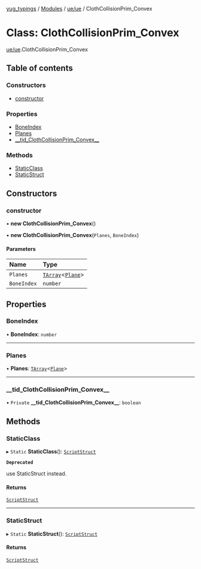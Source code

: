 [yug_typings](../README.md) / [Modules](../modules.md) / [ue/ue](../modules/ue_ue.md) / ClothCollisionPrim\_Convex

# Class: ClothCollisionPrim\_Convex

[ue/ue](../modules/ue_ue.md).ClothCollisionPrim_Convex

## Table of contents

### Constructors

- [constructor](ue_ue.ClothCollisionPrim_Convex.md#constructor)

### Properties

- [BoneIndex](ue_ue.ClothCollisionPrim_Convex.md#boneindex)
- [Planes](ue_ue.ClothCollisionPrim_Convex.md#planes)
- [\_\_tid\_ClothCollisionPrim\_Convex\_\_](ue_ue.ClothCollisionPrim_Convex.md#__tid_clothcollisionprim_convex__)

### Methods

- [StaticClass](ue_ue.ClothCollisionPrim_Convex.md#staticclass)
- [StaticStruct](ue_ue.ClothCollisionPrim_Convex.md#staticstruct)

## Constructors

### constructor

• **new ClothCollisionPrim_Convex**()

• **new ClothCollisionPrim_Convex**(`Planes`, `BoneIndex`)

#### Parameters

| Name | Type |
| :------ | :------ |
| `Planes` | [`TArray`](../interfaces/ue_puerts.TArray.md)<[`Plane`](ue_ue.Plane.md)\> |
| `BoneIndex` | `number` |

## Properties

### BoneIndex

• **BoneIndex**: `number`

___

### Planes

• **Planes**: [`TArray`](../interfaces/ue_puerts.TArray.md)<[`Plane`](ue_ue.Plane.md)\>

___

### \_\_tid\_ClothCollisionPrim\_Convex\_\_

• `Private` **\_\_tid\_ClothCollisionPrim\_Convex\_\_**: `boolean`

## Methods

### StaticClass

▸ `Static` **StaticClass**(): [`ScriptStruct`](ue_ue.ScriptStruct.md)

**`Deprecated`**

use StaticStruct instead.

#### Returns

[`ScriptStruct`](ue_ue.ScriptStruct.md)

___

### StaticStruct

▸ `Static` **StaticStruct**(): [`ScriptStruct`](ue_ue.ScriptStruct.md)

#### Returns

[`ScriptStruct`](ue_ue.ScriptStruct.md)
